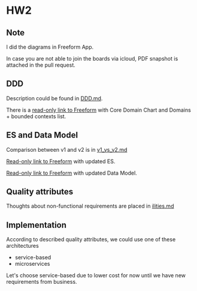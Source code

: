 # HW2

## Note

I did the diagrams in Freeform App.

In case you are not able to join the boards via icloud, PDF snapshot is attached in the pull request.

## DDD

Description could be found in [DDD.md](DDD.md).

There is a [read-only link to Freeform](https://www.icloud.com/freeform/06asv8D8dkxFPdcVWJK6vE2zg#MCF_DDD) with Core Domain Chart and Domains + bounded contexts list.

## ES and Data Model

Comparison between v1 and v2 is in [v1_vs_v2.md](v1_vs_v2.md)

[Read-only link to Freeform](https://www.icloud.com/freeform/0ecKnEgTYXJdfWVz5L6OQU5Kw#MCF_v2_Event_Storming) with updated ES.

[Read-only link to Freeform](https://www.icloud.com/freeform/0ceJG7m0Vmp3znRbpb7WAoXvA#MCF_v2_Data_Model) with updated Data Model.

## Quality attributes

Thoughts about non-functional requirements are placed in [ilities.md](ilities.md)

## Implementation

According to described quality attributes, we could use one of these architectures

- service-based
- microservices

Let's choose service-based due to lower cost for now until we have new requirements from business.
